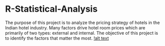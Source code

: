 # R-Statistical-Analysis
The purpose of this project is to analyze the pricing strategy of hotels in the Indian hotel industry. Many factors drive hotel room prices which are primarily of two types: external and internal. The objective of this project is to identify the factors that matter the most.
[!alt text](https://github.com/arghyasls/R-Statistical-Analysis/blob/master/oberoi.jpg)
